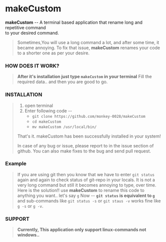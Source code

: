 # makeCustom

**makeCustom** --  A terminal based application that rename long and repetitive command  
                   to your desired command.
  

> Sometimes,You will use a long command a lot, and after some time, it became annoying.
> To fix that issue, **makeCustom** renames your code to a shorter one as per your desire.
>
### HOW DOES IT WORK?	
> **After it's installation just type `makeCustom` in your terminal**
> Fill the required data.. and then you are good to go.

### INSTALLATION
> 1. open terminal
> 2. Enter following code --
>		* `git clone https://github.com/monkey-0028/makeCustom`
>		* `cd makeCustom`
>		* `mv makeCustom /usr/local/bin/`
>
> That's it.
> makeCustom has been successfully installed in your system!
> 
>
> In case of any bug or issue, please report to in the issue section of github.
> You can also make fixes to the bug and send pull request.
>
### Example
> If you are using git then you know that we have to enter `git status` again and again to check status of git-repo in your locals.
> It is not a very long command but still it becomes annoying to type, over time.
> Here is the solution!!
> use **makeCustom** to rename this code to anything you want.. let's say `g`
> Now -- **`git status` is equivalent to `g`**
> and sub-commands like `git status -s` or `git staus -v` works fine like `g -s` or `g -v`.
>
> 

### SUPPORT
>**Currently, This application only support linux-commands not windows..**
>
